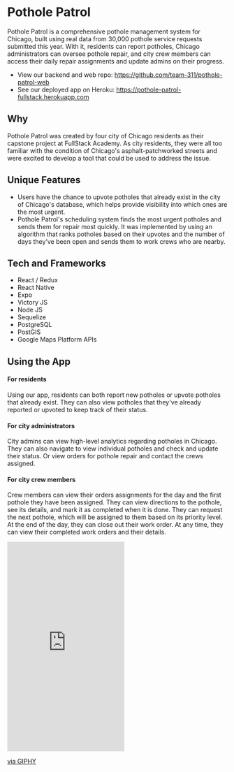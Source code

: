 # Pothole Patrol

Pothole Patrol is a comprehensive pothole management system for Chicago, built using real data from 30,000 pothole service requests submitted this year. With it, residents can report potholes, Chicago administrators can oversee pothole repair, and city crew members can access their daily repair assignments and update admins on their progress.

* View our backend and web repo: https://github.com/team-311/pothole-patrol-web
* See our deployed app on Heroku: https://pothole-patrol-fullstack.herokuapp.com

## Why

Pothole Patrol was created by four city of Chicago residents as their capstone project at FullStack Academy. As city residents, they were all too familiar with the condition of Chicago's asphalt-patchworked streets and were excited to develop a tool that could be used to address the issue. 

## Unique Features 

* Users have the chance to upvote potholes that already exist in the city of Chicago's database, which helps provide visibility into which ones are the most urgent. 
* Pothole Patrol's scheduling system finds the most urgent potholes and sends them for repair most quickly. It was implemented by using an algorithm that ranks potholes based on their upvotes and the number of days they’ve been open and sends them to work crews who are nearby. 

## Tech and Frameworks

* React / Redux
* React Native
* Expo 
* Victory JS 
* Node JS
* Sequelize 
* PostgreSQL
* PostGIS
* Google Maps Platform APIs 

## Using the App

#### For residents 

Using our app, residents can both report new potholes or upvote potholes that already exist. 
They can also view potholes that they've already reported or upvoted to keep track of their status. 

#### For city administrators 

City admins can view high-level analytics regarding potholes in Chicago. 
They can also navigate to view individual potholes and check and update their status. 
Or view orders for pothole repair and contact the crews assigned. 

#### For city crew members 

Crew members can view their orders assignments for the day and the first pothole they have been assigned. 
They can view directions to the pothole, see its details, and mark it as completed when it is done. 
They can request the next pothole, which will be assigned to them based on its priority level. 
At the end of the day, they can close out their work order. 
At any time, they can view their completed work orders and their details. 

<iframe src="https://giphy.com/embed/Ta1Rt7mjIhoSSTnzQR" width="268" height="480" frameBorder="0" class="giphy-embed" allowFullScreen></iframe><p><a href="https://giphy.com/gifs/Ta1Rt7mjIhoSSTnzQR">via GIPHY</a></p>
